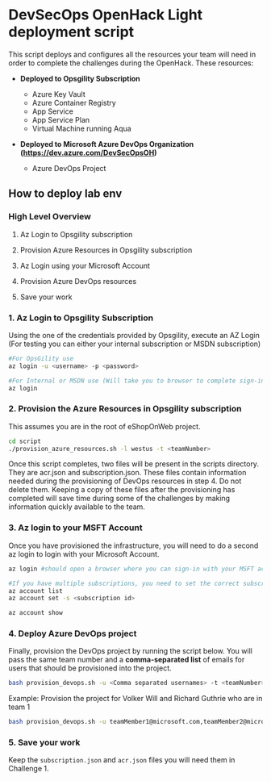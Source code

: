 # DevSecOps OpenHack Light deployment script

This script deploys and configures all the resources your team will need in order to complete the challenges during the OpenHack. These resources:

* **Deployed to Opsgility Subscription**
  * Azure Key Vault
  * Azure Container Registry
  * App Service
  * App Service Plan
  * Virtual Machine running Aqua

* **Deployed to Microsoft Azure DevOps Organization (<https://dev.azure.com/DevSecOpsOH>)**
  * Azure DevOps Project

## How to deploy lab env

### High Level Overview

1. Az Login to Opsgility subscription

2. Provision Azure Resources in Opsgility subscription

3. Az Login using your Microsoft Account

4. Provision Azure DevOps resources

5. Save your work

### 1. Az Login to Opsgility Subscription

Using the one of the credentials provided by Opsgility, execute an AZ Login (For testing you can either your internal subscription or MSDN subscription)

```bash
#For OpsGility use
az login -u <username> -p <password>

#For Internal or MSDN use (Will take you to browser to complete sign-in)
az login
```

### 2. Provision the Azure Resources in Opsgility subscription

This assumes you are in the root of eShopOnWeb project.

```bash
cd script
./provision_azure_resources.sh -l westus -t <teamNumber>
```

Once this script completes, two files will be present in the scripts directory. They are acr.json and subscription.json. These files contain information needed during the provisioning of DevOps resources in step 4. Do not delete them. Keeping a copy of these files after the provisioning has completed will save time during some of the challenges by making information quickly available to the team.

### 3. Az login to your MSFT Account

Once you have provisioned the infrastructure, you will need to do a second az login to login with your Microsoft Account.

``` Bash
az login #should open a browser where you can sign-in with your MSFT account.

#If you have multiple subscriptions, you need to set the correct subscription.
az account list
az account set -s <subscription id>

az account show
```

### 4. Deploy Azure DevOps project

Finally, provision the DevOps project by running the script below. You will pass the same team number and a **comma-separated list** of emails for users that should be provisioned into the project.

```bash
bash provision_devops.sh -u <Comma separated usernames> -t <teamNumber>
```

Example: Provision the project for Volker Will and Richard Guthrie who are in team 1

```bash
bash provision_devops.sh -u teamMember1@microsoft.com,teamMember2@microsoft.com -t 1

```

### 5. Save your work

Keep the `subscription.json` and `acr.json` files you will need them in Challenge 1.
